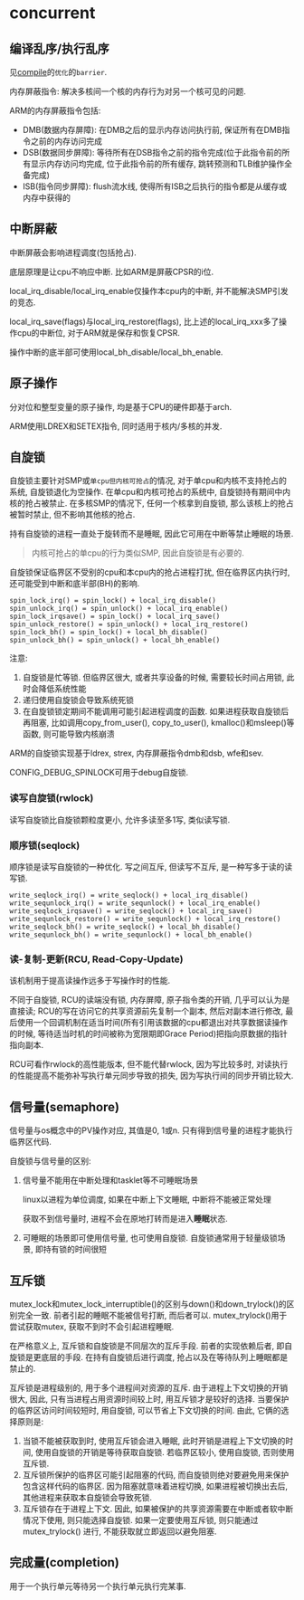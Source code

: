 # concurrent
## 编译乱序/执行乱序
见[compile](compile/compile.md)的`优化`的`barrier`.

内存屏蔽指令: 解决多核间一个核的内存行为对另一个核可见的问题.

ARM的内存屏蔽指令包括:
- DMB(数据内存屏障): 在DMB之后的显示内存访问执行前, 保证所有在DMB指令之前的内存访问完成
- DSB(数据同步屏障): 等待所有在DSB指令之前的指令完成(位于此指令前的所有显示内存访问均完成, 位于此指令前的所有缓存, 跳转预测和TLB维护操作全备完成)
- ISB(指令同步屏障): flush流水线, 使得所有ISB之后执行的指令都是从缓存或内存中获得的

## 中断屏蔽
中断屏蔽会影响进程调度(包括抢占).

底层原理是让cpu不响应中断. 比如ARM是屏蔽CPSR的i位.

local_irq_disable/local_irq_enable仅操作本cpu内的中断, 并不能解决SMP引发的竞态.

local_irq_save(flags)与local_irq_restore(flags), 比上述的local_irq_xxx多了操作cpu的中断位, 对于ARM就是保存和恢复CPSR.

操作中断的底半部可使用local_bh_disable/local_bh_enable.

## 原子操作
分对位和整型变量的原子操作, 均是基于CPU的硬件即基于arch.

ARM使用LDREX和SETEX指令, 同时适用于核内/多核的并发.

## 自旋锁
自旋锁主要针对SMP或`单cpu但内核可抢占`的情况, 对于单cpu和内核不支持抢占的系统, 自旋锁退化为空操作. 在单cpu和内核可抢占的系统中, 自旋锁持有期间中内核的抢占被禁止. 在多核SMP的情况下, 任何一个核拿到自旋锁, 那么该核上的抢占被暂时禁止, 但不影响其他核的抢占.

持有自旋锁的进程一直处于旋转而不是睡眠, 因此它可用在中断等禁止睡眠的场景.

> 内核可抢占的单cpu的行为类似SMP, 因此自旋锁是有必要的.

自旋锁保证临界区不受别的cpu和本cpu内的抢占进程打扰, 但在临界区内执行时, 还可能受到中断和底半部(BH)的影响.

```
spin_lock_irq() = spin_lock() + local_irq_disable()
spin_unlock_irq() = spin_unlock() + local_irq_enable()
spin_lock_irqsave() = spin_lock() + local_irq_save()
spin_unlock_restore() = spin_unlock() + local_irq_restore()
spin_lock_bh() = spin_lock() + local_bh_disable()
spin_unlock_bh() = spin_unlock() + local_bh_enable()
```

注意:
1. 自旋锁是忙等锁. 但临界区很大, 或者共享设备的时候, 需要较长时间占用锁, 此时会降低系统性能
1. 递归使用自旋锁会导致系统死锁
1. 在自旋锁锁定期间不能调用可能引起进程调度的函数. 如果进程获取自旋锁后再阻塞, 比如调用copy_from_user(), copy_to_user(), kmalloc()和msleep()等函数, 则可能导致内核崩溃

ARM的自旋锁实现基于ldrex, strex, 内存屏蔽指令dmb和dsb, wfe和sev.

CONFIG_DEBUG_SPINLOCK可用于debug自旋锁.

### 读写自旋锁(rwlock)
读写自旋锁比自旋锁颗粒度更小, 允许多读至多1写, 类似读写锁.

### 顺序锁(seqlock)
顺序锁是读写自旋锁的一种优化. 写之间互斥, 但读写不互斥, 是一种写多于读的读写锁.

```
write_seqlock_irq() = write_seqlock() + local_irq_disable()
write_sequnlock_irq() = write_sequnlock() + local_irq_enable()
write_seqlock_irqsave() = write_seqlock() + local_irq_save()
write_sequnlock_restore() = write_sequnlock() + local_irq_restore()
write_seqlock_bh() = write_seqlock() + local_bh_disable()
write_sequnlock_bh() = write_sequnlock() + local_bh_enable()
```

### 读-复制-更新(RCU, Read-Copy-Update)
该机制用于提高读操作远多于写操作时的性能.

不同于自旋锁, RCU的读端没有锁, 内存屏障, 原子指令类的开销, 几乎可以认为是直接读; RCU的写在访问它的共享资源前先复制一个副本, 然后对副本进行修改, 最后使用一个回调机制在适当时间(所有引用该数据的cpu都退出对共享数据读操作的时候, 等待适当时机的时间被称为宽限期即Grace Period)把指向原数据的指针指向副本.

RCU可看作rwlock的高性能版本, 但不能代替rwlock, 因为写比较多时, 对读执行的性能提高不能弥补写执行单元同步导致的损失, 因为写执行间的同步开销比较大.

## 信号量(semaphore)
信号量与os概念中的PV操作对应, 其值是0, 1或n. 只有得到信号量的进程才能执行临界区代码.

自旋锁与信号量的区别:
1. 信号量不能用在中断处理和tasklet等不可睡眠场景

	linux以进程为单位调度, 如果在中断上下文睡眠, 中断将不能被正常处理

	获取不到信号量时, 进程不会在原地打转而是进入**睡眠**状态.
1. 可睡眠的场景即可使用信号量, 也可使用自旋锁. 自旋锁通常用于轻量级锁场景, 即持有锁的时间很短 

## 互斥锁
mutex_lock和mutex_lock_interruptible()的区别与down()和down_trylock()的区别完全一致. 前者引起的睡眠不能被信号打断, 而后者可以. mutex_trylock()用于尝试获取mutex, 获取不到时不会引起进程睡眠.

在严格意义上, 互斥锁和自旋锁是不同层次的互斥手段. 前者的实现依赖后者, 即自旋锁是更底层的手段. 在持有自旋锁后进行调度, 抢占以及在等待队列上睡眠都是禁止的.

互斥锁是进程级别的, 用于多个进程间对资源的互斥. 由于进程上下文切换的开销很大, 因此, 只有当进程占用资源时间较上时, 用互斥锁才是较好的选择. 当要保护的临界区访问时间较短时, 用自旋锁, 可以节省上下文切换的时间. 由此, 它俩的选择原则是:
1. 当锁不能被获取到时, 使用互斥锁会进入睡眠, 此时开销是进程上下文切换的时间, 使用自旋锁的开销是等待获取自旋锁. 若临界区较小, 使用自旋锁, 否则使用互斥锁.
1. 互斥锁所保护的临界区可能引起阻塞的代码, 而自旋锁则绝对要避免用来保护包含这样代码的临界区. 因为阻塞就意味着进程切换, 如果进程被切换出去后, 其他进程来获取本自旋锁会导致死锁.
1. 互斥锁存在于进程上下文. 因此, 如果被保护的共享资源需要在中断或者软中断情况下使用, 则只能选择自旋锁. 如果一定要使用互斥锁, 则只能通过 mutex_trylock() 进行, 不能获取就立即返回以避免阻塞.

## 完成量(completion)
用于一个执行单元等待另一个执行单元执行完某事.
